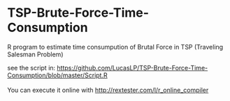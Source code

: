 # TSP-Brute-Force-Time-Consumption
R program to estimate time consumpution of Brutal Force in TSP (Traveling Salesman Problem)
<br>

see the script in: https://github.com/LucasLP/TSP-Brute-Force-Time-Consumption/blob/master/Script.R<br>
<br>
You can execute it online with http://rextester.com/l/r_online_compiler
